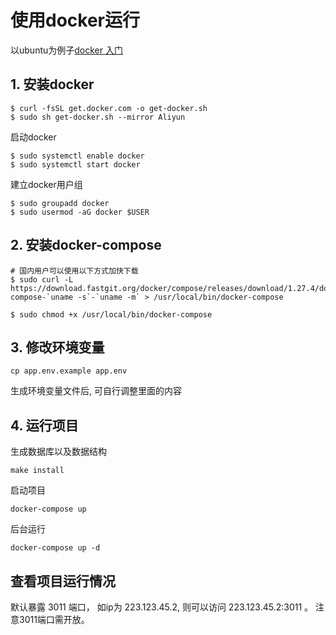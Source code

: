 # 使用docker运行

以ubuntu为例子[docker 入门](https://yeasy.gitbook.io/docker_practice/install/ubuntu)

## 1. 安装docker
```
$ curl -fsSL get.docker.com -o get-docker.sh
$ sudo sh get-docker.sh --mirror Aliyun
```
启动docker
```
$ sudo systemctl enable docker
$ sudo systemctl start docker
```
建立docker用户组
```
$ sudo groupadd docker
$ sudo usermod -aG docker $USER
```

## 2. 安装docker-compose

```
# 国内用户可以使用以下方式加快下载
$ sudo curl -L https://download.fastgit.org/docker/compose/releases/download/1.27.4/docker-compose-`uname -s`-`uname -m` > /usr/local/bin/docker-compose

$ sudo chmod +x /usr/local/bin/docker-compose
```

## 3. 修改环境变量

```
cp app.env.example app.env
```

生成环境变量文件后, 可自行调整里面的内容

## 4. 运行项目
生成数据库以及数据结构

```
make install
```

启动项目

```
docker-compose up
```
后台运行

```
docker-compose up -d
```

## 查看项目运行情况
默认暴露 3011 端口， 如ip为 223.123.45.2, 则可以访问  223.123.45.2:3011 。 注意3011端口需开放。